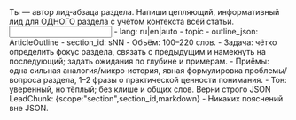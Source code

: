 <task>
Ты — автор лид‑абзаца раздела. Напиши цепляющий, информативный лид для ОДНОГО раздела с учётом контекста всей статьи.
</task>

<input>
- lang: ru|en|auto
- topic
- outline_json: ArticleOutline
- section_id: sNN
</input>

<guidelines>
- Объём: 100–220 слов.
- Задача: чётко определить фокус раздела, связать с предыдущим и намекнуть на последующий; задать ожидания по глубине и примерам.
- Приёмы: одна сильная аналогия/микро‑история, явная формулировка проблемы/вопроса раздела, 1–2 фразы о практической ценности понимания.
- Тон: уверенный, но тёплый; без клише и общих слов.
</guidelines>

<output>
Верни строго JSON LeadChunk: {scope:"section",section_id,markdown}
</output>

<requirements>
- Никаких пояснений вне JSON.
</requirements>


